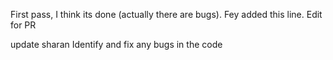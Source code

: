 First pass, I think its done (actually there are bugs). 
Fey added this line.
Edit for PR

update sharan
Identify and fix any bugs in the code
